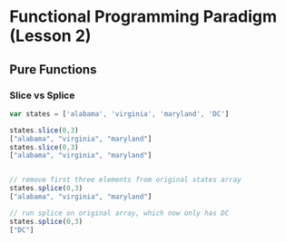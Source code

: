 
# Functional Programming Paradigm (Lesson 2)

## Pure Functions

### Slice vs Splice

```js
var states = ['alabama', 'virginia', 'maryland', 'DC']

states.slice(0,3)
["alabama", "virginia", "maryland"]
states.slice(0,3)
["alabama", "virginia", "maryland"]


// remove first three elements from original states array
states.splice(0,3)
["alabama", "virginia", "maryland"]

// run splice on original array, which now only has DC
states.splice(0,3)
["DC"]
```
